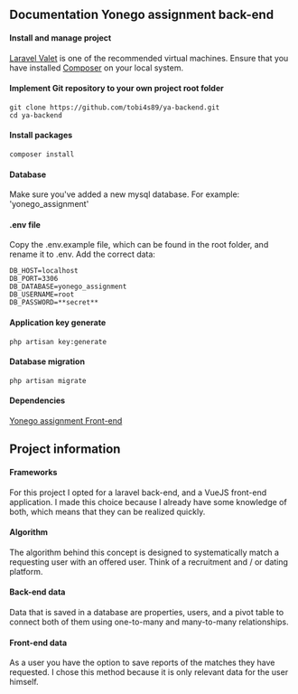 ## Documentation Yonego assignment back-end

#### Install and manage project

[Laravel Valet](https://laravel.com/docs/5.8/valet) is one of the recommended virtual machines. Ensure that you have installed [Composer](https://getcomposer.org/doc/00-intro.md) on your local system. 
    
#### Implement Git repository to your own project root folder

    git clone https://github.com/tobi4s89/ya-backend.git
    cd ya-backend

#### Install packages

    composer install
    
#### Database

Make sure you've added a new mysql database. For example: 'yonego_assignment'

#### .env file

Copy the .env.example file, which can be found in the root folder, and rename it to .env. Add the correct data:

    DB_HOST=localhost
    DB_PORT=3306
    DB_DATABASE=yonego_assignment
    DB_USERNAME=root
    DB_PASSWORD=**secret**

#### Application key generate

    php artisan key:generate

#### Database migration

    php artisan migrate
    
#### Dependencies

[Yonego assignment Front-end](https://github.com/tobi4s89/ya-frontend)

## Project information

#### Frameworks

For this project I opted for a laravel back-end, and a VueJS front-end application. I made this choice because I already have some knowledge of both, which means that they can be realized quickly.

#### Algorithm

The algorithm behind this concept is designed to systematically match a requesting user with an offered user. Think of a recruitment and / or dating platform.

#### Back-end data

Data that is saved in a database are properties, users, and a pivot table to connect both of them using one-to-many and many-to-many relationships.

#### Front-end data

As a user you have the option to save reports of the matches they have requested. I chose this method because it is only relevant data for the user himself.

